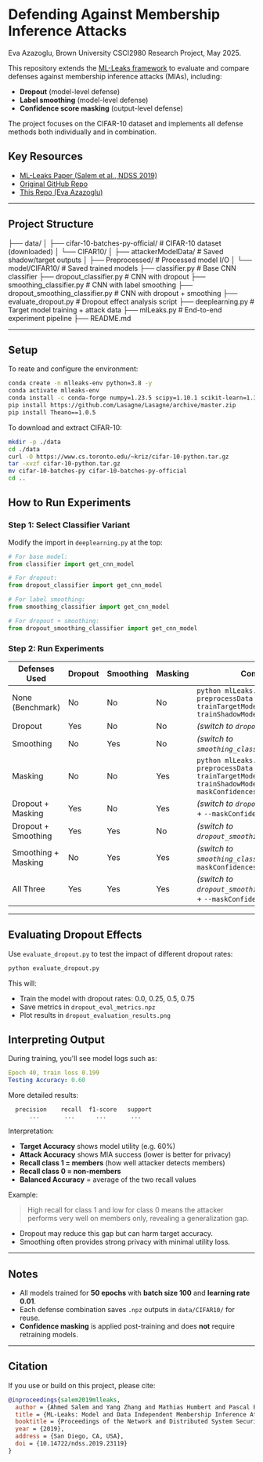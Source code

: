 
# Defending Against Membership Inference Attacks

Eva Azazoglu, Brown University CSCI2980 Research Project, May 2025.

This repository extends the [ML-Leaks framework](https://github.com/AhmedSalem2/ML-Leaks) to evaluate and compare defenses against membership inference attacks (MIAs), including:
- **Dropout** (model-level defense)
- **Label smoothing** (model-level defense)
- **Confidence score masking** (output-level defense)

The project focuses on the CIFAR-10 dataset and implements all defense methods both individually and in combination.

## Key Resources
- [ML-Leaks Paper (Salem et al., NDSS 2019)](https://www.ndss-symposium.org/wp-content/uploads/2019/02/ndss2019_05A-2_Salem_paper.pdf)
- [Original GitHub Repo](https://github.com/AhmedSalem2/ML-Leaks)
- [This Repo (Eva Azazoglu)](https://github.com/eva1azaz/CS2980-MIA-project)

---

## Project Structure

├── data/
│ ├── cifar-10-batches-py-official/ # CIFAR-10 dataset (downloaded)
│ └── CIFAR10/
│ ├── attackerModelData/ # Saved shadow/target outputs
│ ├── Preprocessed/ # Processed model I/O
│ └── model/CIFAR10/ # Saved trained models
├── classifier.py # Base CNN classifier
├── dropout_classifier.py # CNN with dropout
├── smoothing_classifier.py # CNN with label smoothing
├── dropout_smoothing_classifier.py # CNN with dropout + smoothing
├── evaluate_dropout.py # Dropout effect analysis script
├── deeplearning.py # Target model training + attack data
├── mlLeaks.py # End-to-end experiment pipeline
├── README.md

---

## Setup

To reate and configure the environment:

```bash
conda create -n mlleaks-env python=3.8 -y
conda activate mlleaks-env
conda install -c conda-forge numpy=1.23.5 scipy=1.10.1 scikit-learn=1.3.2 matplotlib
pip install https://github.com/Lasagne/Lasagne/archive/master.zip
pip install Theano==1.0.5
```

To download and extract CIFAR-10:
```bash
mkdir -p ./data
cd ./data
curl -O https://www.cs.toronto.edu/~kriz/cifar-10-python.tar.gz
tar -xvzf cifar-10-python.tar.gz
mv cifar-10-batches-py cifar-10-batches-py-official
cd ..
```

## How to Run Experiments

### Step 1: Select Classifier Variant

Modify the import in `deeplearning.py` at the top:

```python
# For base model:
from classifier import get_cnn_model

# For dropout:
from dropout_classifier import get_cnn_model

# For label smoothing:
from smoothing_classifier import get_cnn_model

# For dropout + smoothing:
from dropout_smoothing_classifier import get_cnn_model
```

### Step 2: Run Experiments

| Defenses Used         | Dropout | Smoothing | Masking | Command                                                                 |
|-----------------------|---------|-----------|---------|-------------------------------------------------------------------------|
| None (Benchmark)      | No       | No         | No       | `python mlLeaks.py --preprocessData --trainTargetModel --trainShadowModel` |
| Dropout               | Yes      | No         | No       | *(switch to `dropout_classifier.py`)*                                  |
| Smoothing             | No       | Yes        | No       | *(switch to `smoothing_classifier.py`)*                                 |
| Masking               | No       | No         | Yes      | `python mlLeaks.py --preprocessData --trainTargetModel --trainShadowModel --maskConfidences` |
| Dropout + Masking     | Yes      | No         | Yes      | *(switch to `dropout_classifier.py`)* + `--maskConfidences`            |
| Dropout + Smoothing   | Yes      | Yes        | No       | *(switch to `dropout_smoothing_classifier.py`)*                         |
| Smoothing + Masking   | No       | Yes        | Yes      | *(switch to `smoothing_classifier.py`)* + `--maskConfidences`          |
| All Three             | Yes      | Yes        | Yes      | *(switch to `dropout_smoothing_classifier.py`)* + `--maskConfidences`  |

---

## Evaluating Dropout Effects

Use `evaluate_dropout.py` to test the impact of different dropout rates:

```bash
python evaluate_dropout.py
```

This will:

- Train the model with dropout rates: 0.0, 0.25, 0.5, 0.75  
- Save metrics in `dropout_eval_metrics.npz`  
- Plot results in `dropout_evaluation_results.png`  

## Interpreting Output

During training, you'll see model logs such as:

```yaml
Epoch 40, train loss 0.199
Testing Accuracy: 0.60
```

More detailed results:

```text
  precision    recall  f1-score   support
      ...       ...      ...       ...
```

Interpretation:

- **Target Accuracy** shows model utility (e.g. 60%)  
- **Attack Accuracy** shows MIA success (lower is better for privacy)  
- **Recall class 1 = members** (how well attacker detects members)  
- **Recall class 0 = non-members**  
- **Balanced Accuracy** = average of the two recall values  

Example:

> High recall for class 1 and low for class 0 means the attacker performs very well on members only, revealing a generalization gap.

- Dropout may reduce this gap but can harm target accuracy.  
- Smoothing often provides strong privacy with minimal utility loss.  

---

## Notes

- All models trained for **50 epochs** with **batch size 100** and **learning rate 0.01**.  
- Each defense combination saves `.npz` outputs in `data/CIFAR10/` for reuse.  
- **Confidence masking** is applied post-training and does **not** require retraining models.  

---

## Citation

If you use or build on this project, please cite:

```bibtex
@inproceedings{salem2019mlleaks,
  author = {Ahmed Salem and Yang Zhang and Mathias Humbert and Pascal Berrang and Mario Fritz and Michael Backes},
  title = {ML-Leaks: Model and Data Independent Membership Inference Attacks and Defenses on Machine Learning Models},
  booktitle = {Proceedings of the Network and Distributed System Security Symposium (NDSS)},
  year = {2019},
  address = {San Diego, CA, USA},
  doi = {10.14722/ndss.2019.23119}
}
```


